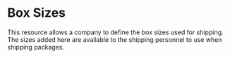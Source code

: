 # Box Sizes

This resource allows a company to define the box sizes used for shipping. The sizes added here are available to the shipping personnel to use when shipping packages.
